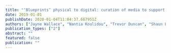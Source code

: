 ```yaml
---
title: "‘Blueprints’ physical to digital: curation of media to support ongoingness"
date: 2019-01-01
publishDate: 2020-01-04T11:04:37.667951Z
authors: ["Jayne Wallace", "Nantia Koulidou", "Trevor Duncan", "Shaun Lawson", "Julie Trueman", "Claire Craig", "Helen Fisher", "Kellie Morrissey", "Kyle Montague", "Daniel Welch"]
publication_types: ["2"]
abstract: ""
featured: false
publication: ""
---
```


